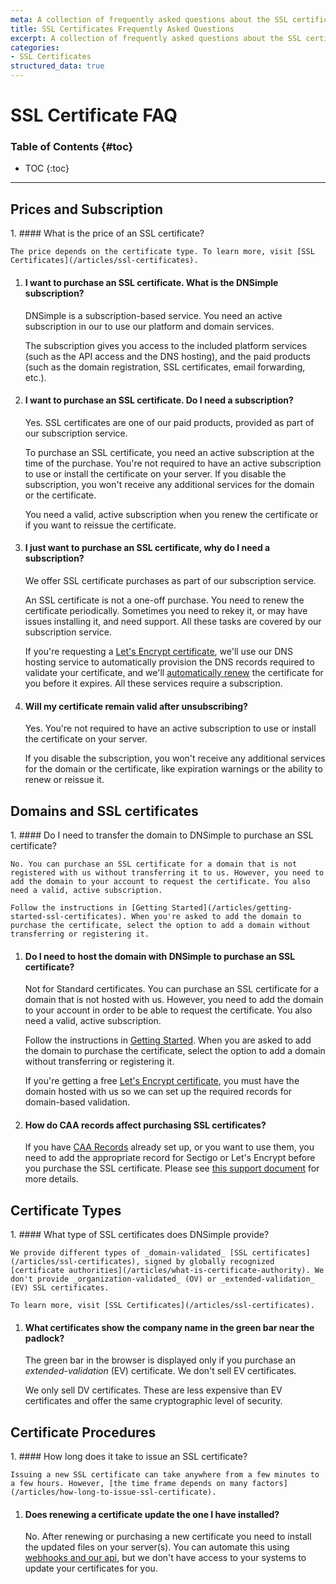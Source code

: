 ```yaml
---
meta: A collection of frequently asked questions about the SSL certificates offered by DNSimple.
title: SSL Certificates Frequently Asked Questions
excerpt: A collection of frequently asked questions about the SSL certificates offered by DNSimple.
categories:
- SSL Certificates
structured_data: true
---
```


# SSL Certificate FAQ

### Table of Contents {#toc}

* TOC
{:toc}

---

## Prices and Subscription

<div class="section-faq" markdown="1">
1.  #### What is the price of an SSL certificate?

    The price depends on the certificate type. To learn more, visit [SSL Certificates](/articles/ssl-certificates).

1.  #### I want to purchase an SSL certificate. What is the DNSimple subscription?

    DNSimple is a subscription-based service. You need an active subscription in our to use our platform and domain services.

    The subscription gives you access to the included platform services (such as the API access and the DNS hosting), and the paid products (such as the domain registration, SSL certificates, email forwarding, etc.).

1.  #### I want to purchase an SSL certificate. Do I need a subscription?

    Yes. SSL certificates are one of our paid products, provided as part of our subscription service.

    To purchase an SSL certificate, you need an active subscription at the time of the purchase. You're not required to have an active subscription to use or install the certificate on your server. If you disable the subscription, you won't receive any additional services for the domain or the certificate.

    You need a valid, active subscription when you renew the certificate or if you want to reissue the certificate.

1.  #### I just want to purchase an SSL certificate, why do I need a subscription?

    We offer SSL certificate purchases as part of our subscription service.

    An SSL certificate is not a one-off purchase. You need to renew the certificate periodically. Sometimes you need to rekey it, or may have issues installing it, and need support. All these tasks are covered by our subscription service.

    If you're requesting a [Let's Encrypt certificate](/articles/letsencrypt/), we'll use our DNS hosting service to automatically provision the DNS records required to validate your certificate, and we'll [automatically renew](/articles/letsencrypt/#auto-renewal) the certificate for you before it expires. All these services require a subscription.

1.  #### Will my certificate remain valid after unsubscribing?

    Yes. You're not required to have an active subscription to use or install the certificate on your server.

    If you disable the subscription, you won't receive any additional services for the domain or the certificate, like expiration warnings or the ability to renew or reissue it.

</div>

## Domains and SSL certificates

<div class="section-faq" markdown="1">
1.  #### Do I need to transfer the domain to DNSimple to purchase an SSL certificate?

    No. You can purchase an SSL certificate for a domain that is not registered with us without transferring it to us. However, you need to add the domain to your account to request the certificate. You also need a valid, active subscription.

    Follow the instructions in [Getting Started](/articles/getting-started-ssl-certificates). When you're asked to add the domain to purchase the certificate, select the option to add a domain without transferring or registering it.

1.  #### Do I need to host the domain with DNSimple to purchase an SSL certificate?

    Not for Standard certificates. You can purchase an SSL certificate for a domain that is not hosted with us. However, you need to add the domain to your account in order to be able to request the certificate. You also need a valid, active subscription.

    Follow the instructions in [Getting Started](/articles/getting-started-ssl-certificates). When you are asked to add the domain to purchase the certificate, select the option to add a domain without transferring or registering it.

    If you're getting a free [Let's Encrypt certificate](/articles/letsencrypt), you must have the domain hosted with us so we can set up the required records for domain-based validation.

1. #### How do CAA records affect purchasing SSL certificates?

    If you have [CAA Records](/articles/caa-record) already set up, or you want to use them, you need to add the appropriate record for Sectigo or Let's Encrypt before you purchase the SSL certificate. Please see [this support document](/articles/caa-record#caa-record-usage) for more details.
</div>


## Certificate Types

<div class="section-faq" markdown="1">
1.  #### What type of SSL certificates does DNSimple provide?

    We provide different types of _domain-validated_ [SSL certificates](/articles/ssl-certificates), signed by globally recognized [certificate authorities](/articles/what-is-certificate-authority). We don't provide _organization-validated_ (OV) or _extended-validation_ (EV) SSL certificates.

    To learn more, visit [SSL Certificates](/articles/ssl-certificates).

1.  #### What certificates show the company name in the green bar near the padlock?

    The green bar in the browser is displayed only if you purchase an _extended-validation_ (EV) certificate. We don't sell EV certificates.

    We only sell DV certificates. These are less expensive than EV certificates and offer the same cryptographic level of security.
</div>


## Certificate Procedures

<div class="section-faq" markdown="1">
1.  #### How long does it take to issue an SSL certificate?

    Issuing a new SSL certificate can take anywhere from a few minutes to a few hours. However, [the time frame depends on many factors](/articles/how-long-to-issue-ssl-certificate).

1.  #### Does renewing a certificate update the one I have installed?

    No. After renewing or purchasing a new certificate you need to install the updated files on your server(s). You can automate this using [webhooks and our api](https://developer.dnsimple.com), but we don't have access to your systems to update your certificates for you.
</div>
